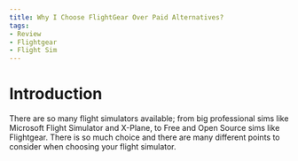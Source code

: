 ```yaml
---
title: Why I Choose FlightGear Over Paid Alternatives?
tags:
- Review
- Flightgear
- Flight Sim
---
```


# Introduction
There are so many flight simulators available; from big professional sims like Microsoft Flight Simulator and X-Plane, to Free and Open Source sims like Flightgear. There is so much choice and there are many different points to consider when choosing your flight simulator.
